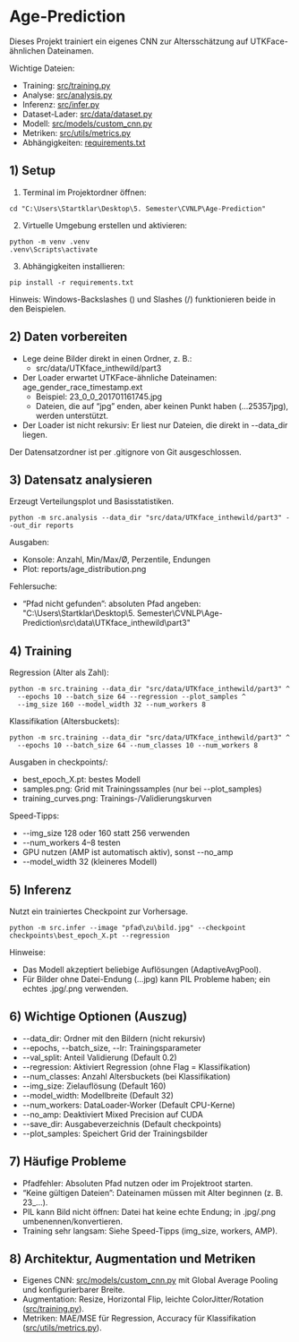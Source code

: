 # Age-Prediction

Dieses Projekt trainiert ein eigenes CNN zur Altersschätzung auf UTKFace-ähnlichen Dateinamen.

Wichtige Dateien:
- Training: [src/training.py](src/training.py)
- Analyse: [src/analysis.py](src/analysis.py)
- Inferenz: [src/infer.py](src/infer.py)
- Dataset-Lader: [src/data/dataset.py](src/data/dataset.py)
- Modell: [src/models/custom_cnn.py](src/models/custom_cnn.py)
- Metriken: [src/utils/metrics.py](src/utils/metrics.py)
- Abhängigkeiten: [requirements.txt](requirements.txt)

## 1) Setup

1. Terminal im Projektordner öffnen:
```
cd "C:\Users\Startklar\Desktop\5. Semester\CVNLP\Age-Prediction"
```

2. Virtuelle Umgebung erstellen und aktivieren:
```
python -m venv .venv
.venv\Scripts\activate
```

3. Abhängigkeiten installieren:
```
pip install -r requirements.txt
```

Hinweis: Windows-Backslashes (\) und Slashes (/) funktionieren beide in den Beispielen.

## 2) Daten vorbereiten

- Lege deine Bilder direkt in einen Ordner, z. B.:
  - src/data/UTKface_inthewild/part3
- Der Loader erwartet UTKFace-ähnliche Dateinamen: age_gender_race_timestamp.ext
  - Beispiel: 23_0_0_201701161745.jpg
  - Dateien, die auf “jpg” enden, aber keinen Punkt haben (…25357jpg), werden unterstützt.
- Der Loader ist nicht rekursiv: Er liest nur Dateien, die direkt in --data_dir liegen.

Der Datensatzordner ist per .gitignore von Git ausgeschlossen.

## 3) Datensatz analysieren

Erzeugt Verteilungsplot und Basisstatistiken.
```
python -m src.analysis --data_dir "src/data/UTKface_inthewild/part3" --out_dir reports
```
Ausgaben:
- Konsole: Anzahl, Min/Max/Ø, Perzentile, Endungen
- Plot: reports/age_distribution.png

Fehlersuche:
- “Pfad nicht gefunden”: absoluten Pfad angeben:
  "C:\Users\Startklar\Desktop\5. Semester\CVNLP\Age-Prediction\src\data\UTKface_inthewild\part3"

## 4) Training

Regression (Alter als Zahl):
```
python -m src.training --data_dir "src/data/UTKface_inthewild/part3" ^
  --epochs 10 --batch_size 64 --regression --plot_samples ^
  --img_size 160 --model_width 32 --num_workers 8
```

Klassifikation (Altersbuckets):
```
python -m src.training --data_dir "src/data/UTKface_inthewild/part3" ^
  --epochs 10 --batch_size 64 --num_classes 10 --num_workers 8
```

Ausgaben in checkpoints/:
- best_epoch_X.pt: bestes Modell
- samples.png: Grid mit Trainingssamples (nur bei --plot_samples)
- training_curves.png: Trainings-/Validierungskurven

Speed-Tipps:
- --img_size 128 oder 160 statt 256 verwenden
- --num_workers 4–8 testen
- GPU nutzen (AMP ist automatisch aktiv), sonst --no_amp
- --model_width 32 (kleineres Modell)

## 5) Inferenz

Nutzt ein trainiertes Checkpoint zur Vorhersage.
```
python -m src.infer --image "pfad\zu\bild.jpg" --checkpoint checkpoints\best_epoch_X.pt --regression
```
Hinweise:
- Das Modell akzeptiert beliebige Auflösungen (AdaptiveAvgPool).
- Für Bilder ohne Datei-Endung (…jpg) kann PIL Probleme haben; ein echtes .jpg/.png verwenden.

## 6) Wichtige Optionen (Auszug)

- --data_dir: Ordner mit den Bildern (nicht rekursiv)
- --epochs, --batch_size, --lr: Trainingsparameter
- --val_split: Anteil Validierung (Default 0.2)
- --regression: Aktiviert Regression (ohne Flag = Klassifikation)
- --num_classes: Anzahl Altersbuckets (bei Klassifikation)
- --img_size: Zielauflösung (Default 160)
- --model_width: Modellbreite (Default 32)
- --num_workers: DataLoader-Worker (Default CPU-Kerne)
- --no_amp: Deaktiviert Mixed Precision auf CUDA
- --save_dir: Ausgabeverzeichnis (Default checkpoints)
- --plot_samples: Speichert Grid der Trainingsbilder

## 7) Häufige Probleme

- Pfadfehler: Absoluten Pfad nutzen oder im Projektroot starten.
- “Keine gültigen Dateien”: Dateinamen müssen mit Alter beginnen (z. B. 23_…).
- PIL kann Bild nicht öffnen: Datei hat keine echte Endung; in .jpg/.png umbenennen/konvertieren.
- Training sehr langsam: Siehe Speed-Tipps (img_size, workers, AMP).

## 8) Architektur, Augmentation und Metriken

- Eigenes CNN: [src/models/custom_cnn.py](src/models/custom_cnn.py) mit Global Average Pooling und konfigurierbarer Breite.
- Augmentation: Resize, Horizontal Flip, leichte ColorJitter/Rotation ([src/training.py](src/training.py)).
- Metriken: MAE/MSE für Regression, Accuracy für Klassifikation ([src/utils/metrics.py](src/utils/metrics.py)).

